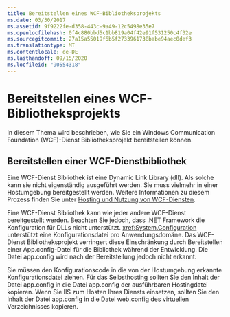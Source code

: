 ```yaml
---
title: Bereitstellen eines WCF-Bibliotheksprojekts
ms.date: 03/30/2017
ms.assetid: 9f9222fe-d358-443c-9a49-12c5498e35e7
ms.openlocfilehash: 0f4c880bbd5c1bb819a04f42e91f531250c4f32e
ms.sourcegitcommit: 27a15a55019f6b5f2733961738babe94aec0def3
ms.translationtype: MT
ms.contentlocale: de-DE
ms.lasthandoff: 09/15/2020
ms.locfileid: "90554318"
---
```

# <a name="deploying-a-wcf-library-project"></a>Bereitstellen eines WCF-Bibliotheksprojekts
In diesem Thema wird beschrieben, wie Sie ein Windows Communication Foundation (WCF)-Dienst Bibliotheksprojekt bereitstellen können.  
  
## <a name="deploying-a-wcf-service-library"></a>Bereitstellen einer WCF-Dienstbibliothek  
 Eine WCF-Dienst Bibliothek ist eine Dynamic Link Library (dll). Als solche kann sie nicht eigenständig ausgeführt werden. Sie muss vielmehr in einer Hostumgebung bereitgestellt werden. Weitere Informationen zu diesem Prozess finden Sie unter [Hosting und Nutzung von WCF-Diensten](/previous-versions/dotnet/articles/bb332338(v=msdn.10)).  
  
 Eine WCF-Dienst Bibliothek kann wie jeder andere WCF-Dienst bereitgestellt werden. Beachten Sie jedoch, dass .NET Framework die Konfiguration für DLLs nicht unterstützt. <xref:System.Configuration> unterstützt eine Konfigurationsdatei pro Anwendungsdomäne. Das WCF-Dienst Bibliotheksprojekt verringert diese Einschränkung durch Bereitstellen einer App.config-Datei für die Bibliothek während der Entwicklung. Die Datei app.config wird nach der Bereitstellung jedoch nicht erkannt.  
  
 Sie müssen den Konfigurationscode in die von der Hostumgebung erkannte Konfigurationsdatei ziehen. Für das Selbsthosting sollten Sie den Inhalt der Datei app.config in die Datei app.config der ausführbaren Hostingdatei kopieren. Wenn Sie IIS zum Hosten Ihres Diensts einsetzen, sollten Sie den Inhalt der Datei app.config in die Datei web.config des virtuellen Verzeichnisses kopieren.
